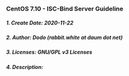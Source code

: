 ### CentOS 7.10 - ISC-Bind Server Guideline
##### 1. Create Date: 2020-11-22
##### 2. Author: Dodo (rabbit.white at daum dot net)
##### 3. Licenses: GNU/GPL v3 Licenses
##### 4. Description:
